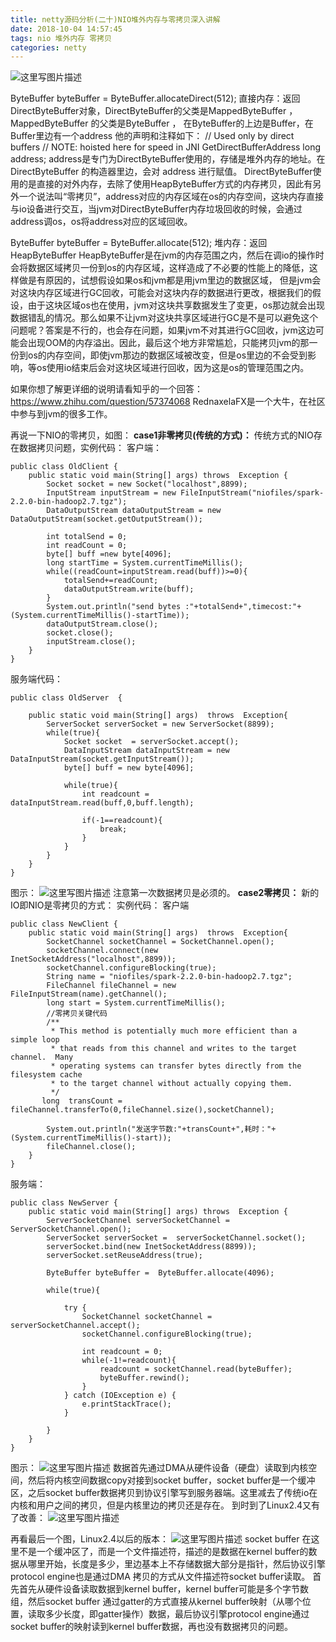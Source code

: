 ```yaml
---
title: netty源码分析(二十)NIO堆外内存与零拷贝深入讲解
date: 2018-10-04 14:57:45
tags: nio 堆外内存 零拷贝
categories: netty
---
```


![这里写图片描述](20171118184319019.png)

<!-- more -->

ByteBuffer byteBuffer = ByteBuffer.allocateDirect(512);
直接内存：返回DirectByteBuffer对象，DirectByteBuffer的父类是MappedByteBuffer ，MappedByteBuffer 的父类是ByteBuffer ， 在ByteBuffer的上边是Buffer，在
          Buffer里边有一个address 他的声明和注释如下：
                // Used only by direct buffers
                // NOTE: hoisted here for speed in JNI GetDirectBufferAddress
                long address;
                address是专门为DirectByteBuffer使用的，存储是堆外内存的地址。在 DirectByteBuffer 的构造器里边，会对 address 进行赋值。
 DirectByteBuffer使用的是直接的对外内存，去除了使用HeapByteBuffer方式的内存拷贝，因此有另外一个说法叫“零拷贝”，address对应的内存区域在os的内存空间，这块内存直接与io设备进行交互，当jvm对DirectByteBuffer内存垃圾回收的时候，会通过address调os，os将address对应的区域回收。

ByteBuffer byteBuffer = ByteBuffer.allocate(512);
堆内存：返回 HeapByteBuffer
           HeapByteBuffer是在jvm的内存范围之内，然后在调io的操作时会将数据区域拷贝一份到os的内存区域，这样造成了不必要的性能上的降低，这样做是有原因的，试想假设如果os和jvm都是用jvm里边的数据区域， 但是jvm会对这块内存区域进行GC回收，可能会对这块内存的数据进行更改，根据我们的假设，由于这块区域os也在使用，jvm对这块共享数据发生了变更，os那边就会出现数据错乱的情况。那么如果不让jvm对这块共享区域进行GC是不是可以避免这个问题呢？答案是不行的，也会存在问题，如果jvm不对其进行GC回收，jvm这边可能会出现OOM的内存溢出。因此，最后这个地方非常尴尬，只能拷贝jvm的那一份到os的内存空间，即使jvm那边的数据区域被改变，但是os里边的不会受到影响，等os使用io结束后会对这块区域进行回收，因为这是os的管理范围之内。

 如果你想了解更详细的说明请看知乎的一个回答：https://www.zhihu.com/question/57374068
 RednaxelaFX是一个大牛，在社区中参与到jvm的很多工作。

再说一下NIO的零拷贝，如图：
**case1非零拷贝(传统的方式)：**
传统方式的NIO存在数据拷贝问题，实例代码：
客户端：
```
public class OldClient {
    public static void main(String[] args) throws  Exception {
        Socket socket = new Socket("localhost",8899);
        InputStream inputStream = new FileInputStream("niofiles/spark-2.2.0-bin-hadoop2.7.tgz");
        DataOutputStream dataOutputStream = new DataOutputStream(socket.getOutputStream());

        int totalSend = 0;
        int readCount = 0;
        byte[] buff =new byte[4096];
        long startTime = System.currentTimeMillis();
        while((readCount=inputStream.read(buff))>=0){
            totalSend+=readCount;
            dataOutputStream.write(buff);
        }
        System.out.println("send bytes :"+totalSend+",timecost:"+(System.currentTimeMillis()-startTime));
        dataOutputStream.close();
        socket.close();
        inputStream.close();
    }
}
```
服务端代码：

```
public class OldServer  {

    public static void main(String[] args)  throws  Exception{
        ServerSocket serverSocket = new ServerSocket(8899);
        while(true){
            Socket socket  = serverSocket.accept();
            DataInputStream dataInputStream = new DataInputStream(socket.getInputStream());
            byte[] buff = new byte[4096];

            while(true){
                int readcount = dataInputStream.read(buff,0,buff.length);

                if(-1==readcount){
                    break;
                }
            }
        }
    }
}
```
图示：
![这里写图片描述](20171118214504920.png)
注意第一次数据拷贝是必须的。
**case2零拷贝：**
新的IO即NIO是零拷贝的方式：
实例代码：
客户端
```
public class NewClient {
    public static void main(String[] args)  throws  Exception{
        SocketChannel socketChannel = SocketChannel.open();
        socketChannel.connect(new InetSocketAddress("localhost",8899));
        socketChannel.configureBlocking(true);
        String name = "niofiles/spark-2.2.0-bin-hadoop2.7.tgz";
        FileChannel fileChannel = new FileInputStream(name).getChannel();
        long start = System.currentTimeMillis();
        //零拷贝关键代码
        /**
         * This method is potentially much more efficient than a simple loop
         * that reads from this channel and writes to the target channel.  Many
         * operating systems can transfer bytes directly from the filesystem cache
         * to the target channel without actually copying them.
         */
       long  transCount =  fileChannel.transferTo(0,fileChannel.size(),socketChannel);

        System.out.println("发送字节数:"+transCount+",耗时："+(System.currentTimeMillis()-start));
        fileChannel.close();
    }
}
```
服务端：

```
public class NewServer {
    public static void main(String[] args) throws  Exception {
        ServerSocketChannel serverSocketChannel = ServerSocketChannel.open();
        ServerSocket serverSocket =  serverSocketChannel.socket();
        serverSocket.bind(new InetSocketAddress(8899));
        serverSocket.setReuseAddress(true);

        ByteBuffer byteBuffer =  ByteBuffer.allocate(4096);

        while(true){

            try {
                SocketChannel socketChannel =  serverSocketChannel.accept();
                socketChannel.configureBlocking(true);

                int readcount = 0;
                while(-1!=readcount){
                    readcount = socketChannel.read(byteBuffer);
                    byteBuffer.rewind();
                }
            } catch (IOException e) {
                e.printStackTrace();
            }

        }
    }
}
```
图示：
![这里写图片描述](20171118215619952.png)
数据首先通过DMA从硬件设备（硬盘）读取到内核空间，然后将内核空间数据copy对接到socket buffer，socket buffer是一个缓冲区，之后socket buffer数据拷贝到协议引擎写到服务器端。这里减去了传统io在内核和用户之间的拷贝，但是内核里边的拷贝还是存在。
到时到了Linux2.4又有了改善：
![这里写图片描述](20171118225322248.png)

再看最后一个图，Linux2.4以后的版本：
![这里写图片描述](20171118230603907.png)
socket buffer 在这里不是一个缓冲区了，而是一个文件描述符，描述的是数据在kernel buffer的数据从哪里开始，长度是多少，里边基本上不存储数据大部分是指针，然后协议引擎protocol engine也是通过DMA 拷贝的方式从文件描述符socket buffer读取。
首先首先从硬件设备读取数据到kernel buffer，kernel buffer可能是多个字节数组，然后socket buffer 通过gatter的方式直接从kernel buffer映射（从哪个位置，读取多少长度，即gatter操作）数据，最后协议引擎protocol engine通过socket buffer的映射读到kernel buffer数据，再也没有数据拷贝的问题。
